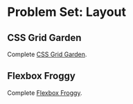 # Problem Set: Layout

## CSS Grid Garden

Complete [CSS Grid Garden](https://cssgridgarden.com/).

## Flexbox Froggy

Complete [Flexbox Froggy](https://flexboxfroggy.com/).
